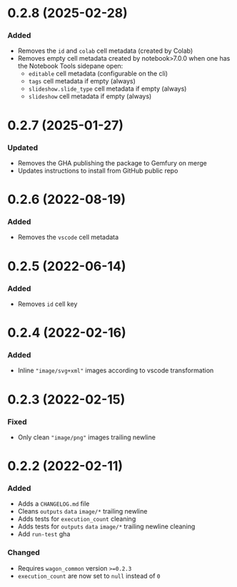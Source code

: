 # 0.2.8 (2025-02-28)

### Added

- Removes the `id` and `colab` cell metadata (created by Colab)
- Removes empty cell metadata created by notebook>7.0.0 when one has the Notebook Tools sidepane open:
  - `editable` cell metadata (configurable on the cli)
  - `tags` cell metadata if empty (always)
  - `slideshow.slide_type` cell  metadata if empty (always)
  - `slideshow` cell  metadata if empty (always)

# 0.2.7 (2025-01-27)

### Updated

- Removes the GHA publishing the package to Gemfury on merge
- Updates instructions to install from GitHub public repo

# 0.2.6 (2022-08-19)

### Added

- Removes the `vscode` cell metadata

# 0.2.5 (2022-06-14)

### Added

- Removes `id` cell key

# 0.2.4 (2022-02-16)

### Added

- Inline `"image/svg+xml"` images according to vscode transformation

# 0.2.3 (2022-02-15)

### Fixed

- Only clean `"image/png"` images trailing newline

# 0.2.2 (2022-02-11)

### Added

- Adds a `CHANGELOG.md` file
- Cleans `outputs` `data` `image/*` trailing newline
- Adds tests for `execution_count` cleaning
- Adds tests for `outputs` `data` `image/*` trailing newline cleaning
- Add `run-test` gha

### Changed

- Requires `wagon_common` version `>=0.2.3`
- `execution_count` are now set to `null` instead of `0`
